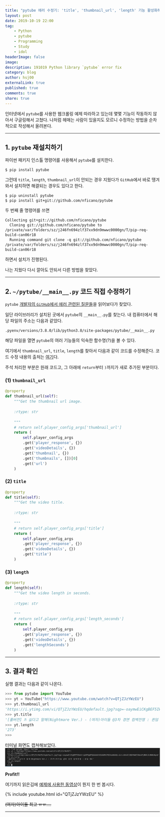 ```yaml
---
title: "pytube 에러 수정기: 'title', 'thumbnail_url', 'length' 기능 활성화하기"
layout: post
date: 2019-10-19 22:00
tag:
    - Python
    - pytube
    - Programming
    - Study
    - idol
headerImage: false
image:
description: 191019 Python library `pytube` error fix
category: blog
author: hsj00
externalLink: true
published: true
comments: true
share: true
---
```


인터넷에서 `pytube`를 사용한 웹크롤링 예제 따라하고 있는데 몇몇 기능이 작동하지 않아서 구글링해서 고쳤다. 나처럼 헤매는 사람이 있을지도 모르니 수정하는 방법을 순차적으로 작성해서 올려본다.

---

## 1. `pytube` 재설치하기

파이썬 패키지 인스톨 명령어를 사용해서 `pytube`를 설치한다.

```shell
$ pip install pytube
```

그런데 `title`, `length`, `thumbnail_url`이 안되는 경우 지웠다가 `GitHub`에서 바로 땡겨와서 설치하면 해결되는 경우도 있다고 한다.

```shell
$ pip uninstall pytube
$ pip install git+git://github.com/nficano/pytube
```

두 번째 줄 명령어를 쓰면

```shell
Collecting git+git://github.com/nficano/pytube
  Cloning git://github.com/nficano/pytube to /private/var/folders/sz/j246fn694zlf37xx9dn9mwwc0000gn/T/pip-req-build-can06r18
  Running command git clone -q git://github.com/nficano/pytube /private/var/folders/sz/j246fn694zlf37xx9dn9mwwc0000gn/T/pip-req-build-can06r18
```

하면서 설치가 진행된다.

나는 지웠다 다시 깔아도 안되서 다른 방법을 찾았다.

---

## 2. `~/pytube/__main__.py` 코드 직접 수정하기

`pytube` [개발자의 `GitHub`에서 에러 관련된 질문들][github]을 읽어보다가 찾았다.

일단 라이브러리가 설치된 곳에서 `pytube`의 `__main__.py`를 찾는다.
내 컴퓨터에서 해당 파일의 주소는 다음과 같았다.

```shell
.pyenv/versions/3.8.0/lib/python3.8/site-packages/pytube/__main__.py
```

해당 파일을 열면 `pytube`의 여러 기능들의 익숙한 함수명(?)을 볼 수 있다.

여기에서 `thumbnail_url`, `title`, `length`를 찾아서 다음과 같이 코드를 수정해준다. 코드 수정 내용의 출처는 [여기]다.

주석 처리한 부분은 원래 코드고, 그 아래에 `return`부터 `)`까지가 새로 추가된 부분이다.

### (1) `thumbnail_url`

```python
@property
def thumbnail_url(self):
    """Get the thumbnail url image.

    :rtype: str

    """
    # return self.player_config_args['thumbnail_url']
    return (
        self.player_config_args
        .get('player_response', {})
        .get('videoDetails', {})
        .get('thumbnail', {})
        .get('thumbnails', [])[0]
        .get('url')
    )
```

### (2) `title`

```python
@property
def title(self):
    """Get the video title.

    :rtype: str

    """
    # return self.player_config_args['title']
    return (
        self.player_config_args
        .get('player_response', {})
        .get('videoDetails', {})
        .get('title')
    )
```

### (3) `length`

```python
@property
def length(self):
    """Get the video length in seconds.

    :rtype: str

    """
    # return self.player_config_args['length_seconds']
    return (
        self.player_config_args
        .get('player_response', {})
        .get('videoDetails', {})
        .get('lengthSeconds')
    )
```

---

## 3. 결과 확인

실행 결과는 다음과 같이 나온다.

```python
>>> from pytube import YouTube
>>> yt = YouTube("https://www.youtube.com/watch?v=QTjZJzYWzEU")
>>> yt.thumbnail_url
'https://i.ytimg.com/vi/QTjZJzYWzEU/hqdefault.jpg?sqp=-oaymwEiCKgBEF5IWvKriqkDFQgBFQAAAAAYASUAAMhCPQCAokN4AQ==&rs=AOn4CLBQHfWmE2XWxkPj0NXL6z8N0cNqnQ'
>>> yt.title
'[풀버전] ♬ 싫다고 말해(Nightmare Ver.) - (여자)아이들 @3차 경연 컴백전쟁 : 퀸덤 8화'
>>> yt.length
'273'
>>>
```

터미널 화면도 캡쳐해보았다.
![Capture](/assets/images/posts/2019-10-19/capture.png)

**Profit!!**

여기까지 읽은김에 [예제에 사용한 동영상]이 뭔지 한 번 봅시다.

{% include youtube.html id="QTjZJzYWzEU" %}

~~(여자)아이들 최고 ㅠㅠ....~~

---

[github]: https://github.com/nficano/pytube/issues/434
[여기]: https://github.com/ndg63276/alexa-youtube/commit/94d671dbd5c214a88df6d568b745c36b272b2dc4
[예제에 사용한 동영상]: https://www.youtube.com/watch?v=QTjZJzYWzEU
